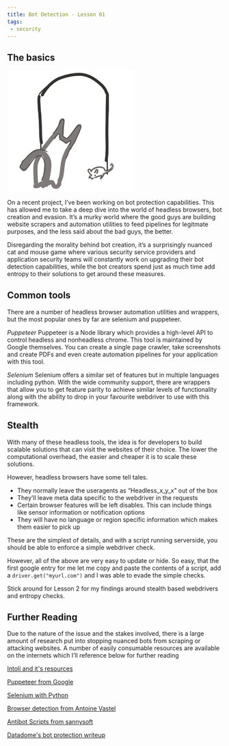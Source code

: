 ```yaml
---
title: Bot Detection - Lesson 01
tags:
 - security
---
```


## The basics

<img src="/assets/botdetection/catandmouse.png" alt="cloudwatchcanary" width="300"/>


On a recent project, I’ve been working on bot protection capabilities. This has allowed me to take a deep dive into the world of headless browsers, bot creation and evasion. It’s a murky world where the good guys are building website scrapers and automation utilities to feed pipelines for legitmate purposes, and the less said about the bad guys, the better. 

Disregarding the morality behind bot creation, it’s a surprisingly nuanced cat and mouse game where various security service providers and application security teams will constantly work on upgrading their bot detection capabilities, while the bot creators spend just as much time add entropy to their solutions to get around these measures.

## Common tools

There are a number of headless browser automation utilities and wrappers, but the most popular ones by far are selenium and puppeteer.

 
*Puppeteer*
Puppeteer is a Node library which provides a high-level API to control  headless and nonheadless chrome. This tool is maintained by Google themselves. You can create a single page crawler, take screenshots and create PDFs and even create automation pipelines for your application with this tool. 

*Selenium*
Selenium offers a similar set of features but in multiple languages including python. With the wide community support, there are wrappers that allow you to get feature parity to achieve similar levels of functionality along with the ability to drop in your favourite webdriver to use with this framework. 


## Stealth

With many of these headless tools, the idea is for developers to build scalable solutions that can visit the websites of their choice. The lower the computational overhead, the easier and cheaper it is to scale these solutions. 

However, headless browsers have some tell tales. 

* They normally leave the useragents as “Headless_x_y_x” out of the box
* They’ll leave meta data specific to the webdriver in the requests
* Certain browser features will be left disables. This can include things like sensor information or notification options
* They will have no language or region specific information which makes them easier to pick up

These are the simplest of details, and with a script running serverside, you should be able to enforce a simple webdriver check.

However, all of the above are very easy to update or hide. So easy, that the first google entry for me let me copy and paste the contents of a script, add a `driver.get("myurl.com")` and I was able to evade the simple checks. 

Stick around for Lesson 2 for my findings around stealth based webdrivers and entropy checks.

## Further Reading

Due to the nature of the issue and the stakes involved, there is a large amount of research put into stopping nuanced bots from scraping or attacking websites. A number of easily consumable resources are available on the internets which I’ll reference below for further reading 

[Intoli and it's resources](https://intoli.com/)

[Puppeteer from Google](https://developers.google.com/web/tools/puppeteer)

[Selenium with Python](https://selenium-python.readthedocs.io/)

[Browser detection from Antoine Vastel](https://antoinevastel.com/bot%20detection/2019/07/19/detecting-chrome-headless-v3.html)

[Antibot Scripts from sannysoft](https://bot.sannysoft.com/)

[Datadome's bot protection writeup](https://datadome.co/bot-management-protection/bot-detection-how-to-identify-bot-traffic-to-your-website/)

